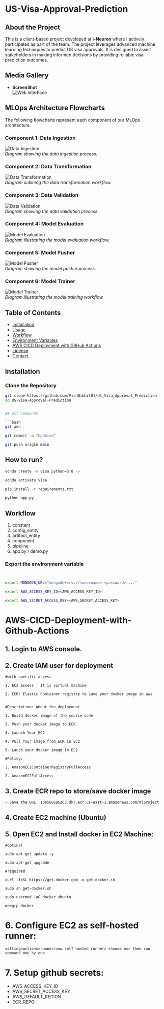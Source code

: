 # US-Visa-Approval-Prediction

## About the Project

This is a client-based project developed at **i-Neuron** where I actively participated as part of the team. The project leverages advanced machine learning techniques to predict US visa approvals. It is designed to assist stakeholders in making informed decisions by providing reliable visa prediction outcomes.

## Media Gallery

- **ScreenShot**  
  ![Web InterFace](assets/image/project_overview_image.png)

## MLOps Architecture Flowcharts

The following flowcharts represent each component of our MLOps architecture.

### Component 1: Data Ingestion
![Data Ingestion](assets/flowchart/Data%20Ingestion.png)  
*Diagram showing the data ingestion process.*

### Component 2: Data Transformation
![Data Transformation](assets/flowchart/Data%20Transformation.png)  
*Diagram outlining the data transformation workflow.*

### Component 3: Data Validation
![Data Validation](assets/flowchart/Data%20Validation.png)  
*Diagram showing the data validation process.*

### Component 4: Model Evaluation
![Model Evaluation](assets/flowchart/Model%20Evaluation.png)  
*Diagram illustrating the model evaluation workflow.*

### Component 5: Model Pusher
![Model Pusher](assets/flowchart/Model%20Pusher.png)  
*Diagram showing the model pusher process.*

### Component 6: Model Trainer
![Model Trainer](assets/flowchart/Model%20Trainer.png)  
*Diagram illustrating the model training workflow.*

## Table of Contents

- [Installation](#installation)
- [Usage](#usage)
- [Workflow](#workflow)
- [Environment Variables](#environment-variables)
- [AWS CICD Deployment with GitHub Actions](#aws-cicd-deployment-with-github-actions)
- [License](#license)
- [Contact](#contact)

## Installation

### Clone the Repository

```bash
git clone https://github.com/VishNikhil01/Us_Visa_Approval_Prediction
cd US-Visa-Approval-Prediction


## Git commands

```bash
git add .

git commit -m "Updated"

git push origin main
```

## How to run?

```bash
conda create -n visa python=3.8 -y
```

```bash
conda activate visa
```

```bash
pip install -r requirements.txt
```

```bash
python app.py
```


## Workflow

1. constant
2. config_entity
3. artifact_entity
4. conponent
5. pipeline
6. app.py / demo.py


### Export the  environment variable
```bash


export MONGODB_URL="mongodb+srv://<username>:<password>...."

export AWS_ACCESS_KEY_ID=<AWS_ACCESS_KEY_ID>

export AWS_SECRET_ACCESS_KEY=<AWS_SECRET_ACCESS_KEY>
```


# AWS-CICD-Deployment-with-Github-Actions

## 1. Login to AWS console.

## 2. Create IAM user for deployment

	#with specific access

	1. EC2 access : It is virtual machine

	2. ECR: Elastic Container registry to save your docker image in aws


	#Description: About the deployment

	1. Build docker image of the source code

	2. Push your docker image to ECR

	3. Launch Your EC2 

	4. Pull Your image from ECR in EC2

	5. Lauch your docker image in EC2

	#Policy:

	1. AmazonEC2ContainerRegistryFullAccess

	2. AmazonEC2FullAccess

	
## 3. Create ECR repo to store/save docker image
    - Save the URI: 136566696263.dkr.ecr.us-east-1.amazonaws.com/mlproject

	
## 4. Create EC2 machine (Ubuntu) 

## 5. Open EC2 and Install docker in EC2 Machine:
	
	
	#optinal

	sudo apt-get update -y

	sudo apt-get upgrade
	
	#required

	curl -fsSL https://get.docker.com -o get-docker.sh

	sudo sh get-docker.sh

	sudo usermod -aG docker ubuntu

	newgrp docker
	
# 6. Configure EC2 as self-hosted runner:
    setting>actions>runner>new self hosted runner> choose os> then run command one by one


# 7. Setup github secrets:

   - AWS_ACCESS_KEY_ID
   - AWS_SECRET_ACCESS_KEY
   - AWS_DEFAULT_REGION
   - ECR_REPO

    